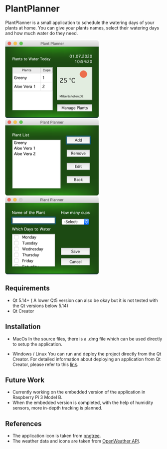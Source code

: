 # PlantPlanner

PlantPlanner is a small application to schedule the watering days of your plants at home. You can give your plants names, select their watering days and how much water do they need. 

<img src="images/main_screen.png" width = 300> <img src="images/plantlist_screen.png" width = 300> <img src="images/edit_screen.png" width = 300>



## Requirements

- Qt 5.14+ ( A lower Qt5 version can also be okay but it is not tested with the Qt versions below 5.14)
- Qt Creator

## Installation 

- MacOs
  In the source files, there is a .dmg file which can be used directly to setup the application.

- Windows / Linux
  You can run and deploy the project directly from the Qt Creator. For detailed information about deploying an application from Qt Creator, please refer to this [link](https://doc.qt.io/qt-5/deployment.html).

## Future Work

- Currently working on the embedded version of the application in Raspberry Pi 3 Model B.
- When the embedded version is completed, with the help of humidity sensors, more in-depth tracking is planned.

## References

- The application icon is taken from [pngtree](https://pngtree.com/freepng/vector-leaf-icon_4147183.html).
- The weather data and icons are taken from [OpenWeather API](https://openweathermap.org).
